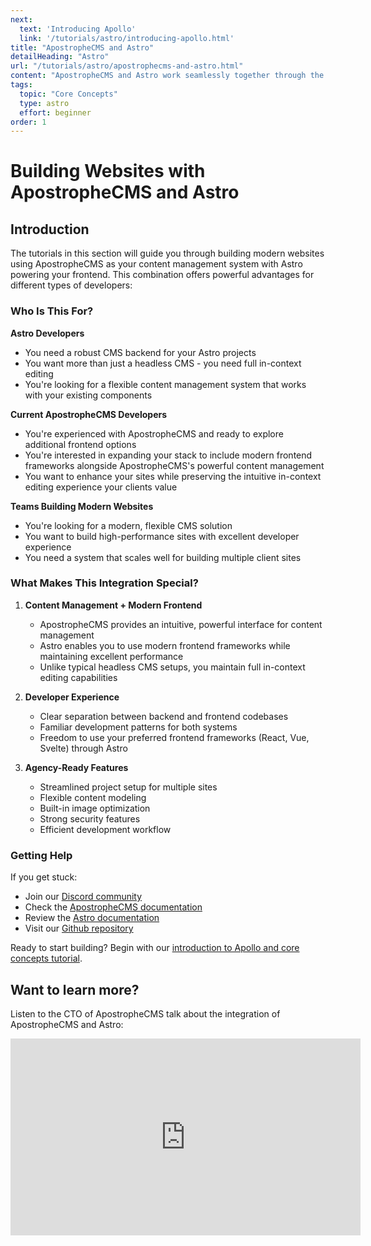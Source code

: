 ```yaml
---
next:
  text: 'Introducing Apollo'
  link: '/tutorials/astro/introducing-apollo.html'
title: "ApostropheCMS and Astro"
detailHeading: "Astro"
url: "/tutorials/astro/apostrophecms-and-astro.html"
content: "ApostropheCMS and Astro work seamlessly together through the `apostrophe-astro` extension. Learn who this integration is for and what makes it a powerful choice for building modern websites."
tags:
  topic: "Core Concepts"
  type: astro
  effort: beginner
order: 1
---
```

# Building Websites with ApostropheCMS and Astro

## Introduction

The tutorials in this section will guide you through building modern websites using ApostropheCMS as your content management system with Astro powering your frontend. This combination offers powerful advantages for different types of developers:

### Who Is This For?

**Astro Developers**
- You need a robust CMS backend for your Astro projects
- You want more than just a headless CMS - you need full in-context editing
- You're looking for a flexible content management system that works with your existing components

**Current ApostropheCMS Developers**
- You're experienced with ApostropheCMS and ready to explore additional frontend options
- You're interested in expanding your stack to include modern frontend frameworks alongside ApostropheCMS's powerful content management
- You want to enhance your sites while preserving the intuitive in-context editing experience your clients value

**Teams Building Modern Websites**
- You're looking for a modern, flexible CMS solution
- You want to build high-performance sites with excellent developer experience
- You need a system that scales well for building multiple client sites

### What Makes This Integration Special?

1. **Content Management + Modern Frontend**
   - ApostropheCMS provides an intuitive, powerful interface for content management
   - Astro enables you to use modern frontend frameworks while maintaining excellent performance
   - Unlike typical headless CMS setups, you maintain full in-context editing capabilities

2. **Developer Experience**
   - Clear separation between backend and frontend codebases
   - Familiar development patterns for both systems
   - Freedom to use your preferred frontend frameworks (React, Vue, Svelte) through Astro

3. **Agency-Ready Features**
   - Streamlined project setup for multiple sites
   - Flexible content modeling
   - Built-in image optimization
   - Strong security features
   - Efficient development workflow

### Getting Help

If you get stuck:
- Join our [Discord community](http://chat.apostrophecms.org)
- Check the [ApostropheCMS documentation](https://docs.apostrophecms.org)
- Review the [Astro documentation](https://docs.astro.build)
- Visit our [Github repository](https://github.com/apostrophecms/apostrophe-astro)

Ready to start building? Begin with our [introduction to Apollo and core concepts tutorial](/tutorials/astro/introducing-apollo.html).

## Want to learn more?
Listen to the CTO of ApostropheCMS talk about the integration of ApostropheCMS and Astro:
<iframe width="560" height="315" src="https://www.youtube.com/embed/8HczFSLFDno?si=tHxIhDTdOboNyIPN" title="YouTube video player" frameborder="0" allow="accelerometer; autoplay; clipboard-write; encrypted-media; gyroscope; picture-in-picture; web-share" referrerpolicy="strict-origin-when-cross-origin" allowfullscreen></iframe>